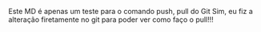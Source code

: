 Este MD é apenas um teste para o comando push, pull do Git
Sim, eu fiz a alteração firetamente no git para poder ver como faço o pull!!!
